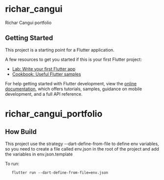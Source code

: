 # richar_cangui

Richar Cangui portfolio

## Getting Started

This project is a starting point for a Flutter application.

A few resources to get you started if this is your first Flutter project:

- [Lab: Write your first Flutter app](https://docs.flutter.dev/get-started/codelab)
- [Cookbook: Useful Flutter samples](https://docs.flutter.dev/cookbook)

For help getting started with Flutter development, view the
[online documentation](https://docs.flutter.dev/), which offers tutorials,
samples, guidance on mobile development, and a full API reference.
# richar_cangui_portfolio

## How Build 

This project use the strategy --dart-define-from-file to define env variables, so you need to create a file called env.json in the root of the project and add the variables in env.json.template

To run:
 ```
    flutter run --dart-define-from-file=env.json
 ```